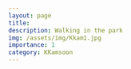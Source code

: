 ```yaml
---
layout: page
title:  
description: Walking in the park
img: /assets/img/Kkam1.jpg
importance: 1
category: KKamsoon
---
```

